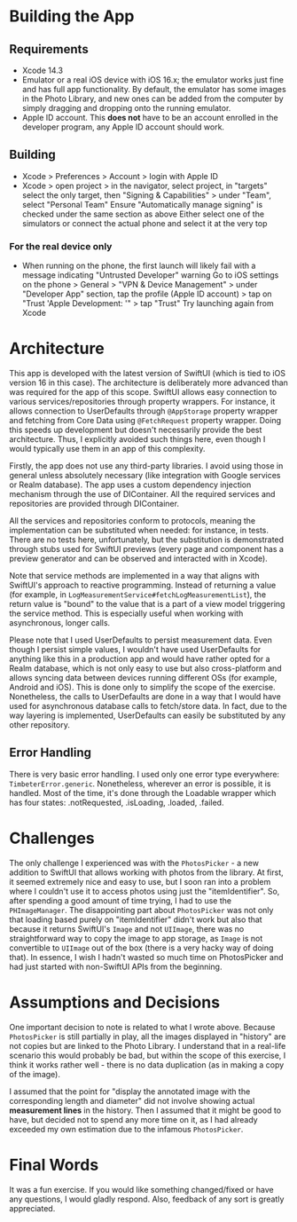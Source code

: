 # Building the App

## Requirements

- Xcode 14.3
- Emulator or a real iOS device with iOS 16.x; the emulator works just fine and has full app functionality. By default, the emulator has some images in the Photo Library, and new ones can be added from the computer by simply dragging and dropping onto the running emulator.
- Apple ID account. This **does not** have to be an account enrolled in the developer program, any Apple ID account should work.

## Building

- Xcode > Preferences > Account > login with Apple ID
- Xcode > open project > in the navigator, select project, in "targets" select the only target, then "Signing & Capabilities" > under "Team", select "Personal Team"
Ensure "Automatically manage signing" is checked under the same section as above
Either select one of the simulators or connect the actual phone and select it at the very top

### For the real device only

- When running on the phone, the first launch will likely fail with a message indicating "Untrusted Developer" warning
Go to iOS settings on the phone > General > "VPN & Device Management" > under "Developer App" section, tap the profile (Apple ID account) > tap on "Trust 'Apple Development: <apple-id-account-identifier>'" > tap "Trust"
Try launching again from Xcode

# Architecture

This app is developed with the latest version of SwiftUI (which is tied to iOS version 16 in this case). The architecture is deliberately more advanced than was required for the app of this scope. SwiftUI allows easy connection to various services/repositories through property wrappers. For instance, it allows connection to UserDefaults through `@AppStorage` property wrapper and fetching from Core Data using `@FetchRequest` property wrapper. Doing this speeds up development but doesn't necessarily provide the best architecture. Thus, I explicitly avoided such things here, even though I would typically use them in an app of this complexity.

Firstly, the app does not use any third-party libraries. I avoid using those in general unless absolutely necessary (like integration with Google services or Realm database). The app uses a custom dependency injection mechanism through the use of DIContainer. All the required services and repositories are provided through DIContainer.

All the services and repositories conform to protocols, meaning the implementation can be substituted when needed: for instance, in tests. There are no tests here, unfortunately, but the substitution is demonstrated through stubs used for SwiftUI previews (every page and component has a preview generator and can be observed and interacted with in Xcode).

Note that service methods are implemented in a way that aligns with SwiftUI's approach to reactive programming. Instead of returning a value (for example, in `LogMeasurementService#fetchLogMeasurementList`), the return value is "bound" to the value that is a part of a view model triggering the service method. This is especially useful when working with asynchronous, longer calls.

Please note that I used UserDefaults to persist measurement data. Even though I persist simple values, I wouldn't have used UserDefaults for anything like this in a production app and would have rather opted for a Realm database, which is not only easy to use but also cross-platform and allows syncing data between devices running different OSs (for example, Android and iOS). This is done only to simplify the scope of the exercise. Nonetheless, the calls to UserDefaults are done in a way that I would have used for asynchronous database calls to fetch/store data. In fact, due to the way layering is implemented, UserDefaults can easily be substituted by any other repository.

## Error Handling
There is very basic error handling. I used only one error type everywhere: `TimbeterError.generic`. Nonetheless, wherever an error is possible, it is handled. Most of the time, it's done through the Loadable wrapper which has four states: .notRequested, .isLoading, .loaded, .failed.

# Challenges

The only challenge I experienced was with the `PhotosPicker` - a new addition to SwiftUI that allows working with photos from the library. At first, it seemed extremely nice and easy to use, but I soon ran into a problem where I couldn't use it to access photos using just the "itemIdentifier". So, after spending a good amount of time trying, I had to use the `PHImageManager`. The disappointing part about `PhotosPicker` was not only that loading based purely on "itemIdentifier" didn't work but also that because it returns SwiftUI's `Image` and not `UIImage`, there was no straightforward way to copy the image to app storage, as `Image` is not convertible to `UIImage` out of the box (there is a very hacky way of doing that). In essence, I wish I hadn't wasted so much time on PhotosPicker and had just started with non-SwiftUI APIs from the beginning.

# Assumptions and Decisions

One important decision to note is related to what I wrote above. Because `PhotosPicker` is still partially in play, all the images displayed in "history" are not copies but are linked to the Photo Library. I understand that in a real-life scenario this would probably be bad, but within the scope of this exercise, I think it works rather well - there is no data duplication (as in making a copy of the image).

I assumed that the point for "display the annotated image with the corresponding length and diameter" did not involve showing actual **measurement lines** in the history. Then I assumed that it might be good to have, but decided not to spend any more time on it, as I had already exceeded my own estimation due to the infamous `PhotosPicker`.

# Final Words

It was a fun exercise. If you would like something changed/fixed or have any questions, I would gladly respond. Also, feedback of any sort is greatly appreciated.
